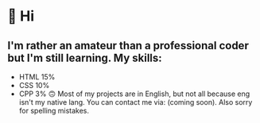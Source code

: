 👋 Hi
=======
I'm rather an amateur than a professional coder but I'm still learning.
My skills:
----------
* HTML 15%
* CSS 10%
* CPP 3% 🙃
Most of my projects are in English, but not all because eng isn't my native lang.
You can contact me via: (coming soon).
Also sorry for spelling mistakes.
<!---
Deerrorer/Deerrorer is a ✨ special ✨ repository because its `README.md` (this file) appears on your GitHub profile.
You can click the Preview link to take a look at your changes.
--->
